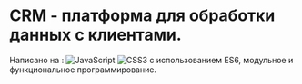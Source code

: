 # CRM - платформа для обработки данных с клиентами.

Написано на : ![JavaScript](https://img.shields.io/badge/javascript-%23323330.svg?style=flat&logo=javascript&logoColor=%23F7DF1E) ![CSS3](https://img.shields.io/badge/css3-%231572B6.svg?style=flat&logo=css3&logoColor=white) с использованием ES6, модульное и функциональное программирование.
